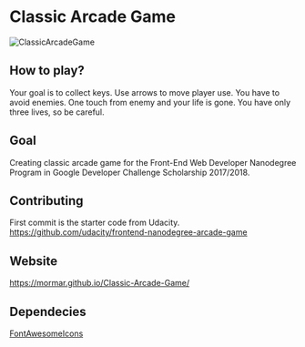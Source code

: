 # Classic Arcade Game
![ClassicArcadeGame](img/ClassicArcadeGame.png)

## How to play?
Your goal is to collect keys. Use arrows to move player use. You have to avoid enemies. One touch from enemy and your life is gone. You have only three lives, so be careful.

## Goal
Creating classic arcade game for the Front-End Web Developer Nanodegree Program in Google Developer Challenge Scholarship 2017/2018.

## Contributing
First commit is the starter code from Udacity. https://github.com/udacity/frontend-nanodegree-arcade-game

## Website
https://mormar.github.io/Classic-Arcade-Game/

## Dependecies
[FontAwesomeIcons](https://fontawesome.com)<br/>
